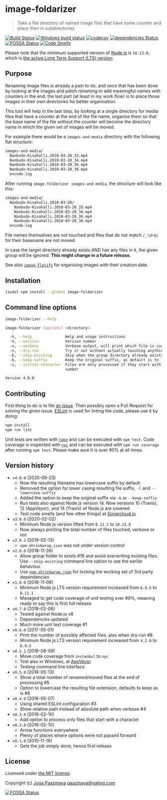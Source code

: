 # image-foldarizer

> Take a flat directory of named image files that have some counter and place then in subdirectories

[![Build Status](https://travis-ci.org/paazmaya/image-foldarizer.svg?branch=master)](https://travis-ci.org/paazmaya/image-foldarizer)
[![Windows build status](https://ci.appveyor.com/api/projects/status/d61hp15tmxnk6cfj/branch/master?svg=true)](https://ci.appveyor.com/project/paazmaya/image-foldarizer/branch/master)
[![codecov](https://codecov.io/gh/paazmaya/image-foldarizer/branch/master/graph/badge.svg)](https://codecov.io/gh/paazmaya/image-foldarizer)
[![dependencies Status](https://david-dm.org/paazmaya/image-foldarizer/status.svg)](https://david-dm.org/paazmaya/image-foldarizer)
[![FOSSA Status](https://app.fossa.io/api/projects/git%2Bgithub.com%2Fpaazmaya%2Fimage-foldarizer.svg?type=shield)](https://app.fossa.io/projects/git%2Bgithub.com%2Fpaazmaya%2Fimage-foldarizer?ref=badge_shield)
[![Code Smells](https://sonarcloud.io/api/project_badges/measure?project=paazmaya_image-foldarizer&metric=code_smells)](https://sonarcloud.io/dashboard?id=paazmaya_image-foldarizer)

Please note that the minimum supported version of [Node.js](https://nodejs.org/en/) is `10.13.0`, which is [the active Long Term Support (LTS) version](https://github.com/nodejs/Release#release-schedule).

## Purpose

Renaming image files is already a pain to do, and once that has been done by looking at
the images and patch renaming to add meaningful names with counters in the end,
the last part (at least in my work flow) is to place those images in their own directories
for better organisation.

This tool will help in the last step, by looking at a single directory for media files that
have a counter at the end of the file name, organise them so that the base name of the file
without the counter will become the directory name in which the given set of images will be moved.

For example there would be a `images-and-media` directory with the following flat structure:

```sh
images-and-media/
  Nanbudo-Kisahalli.2010-03-20_33.mp4
  Nanbudo-Kisahalli.2010-03-20_34.mp4
  Nanbudo-Kisahalli.2010-03-20_36.mp4
  Nanbudo-Kisahalli.2010-03-20_38.mp4
  encode.log
```

After running `image-foldarizer images-and-media`, the structure will look like this:

```sh
images-and-media/
  Nanbudo-Kisahalli.2010-03-20/
    Nanbudo-Kisahalli.2010-03-20_33.mp4
    Nanbudo-Kisahalli.2010-03-20_34.mp4
    Nanbudo-Kisahalli.2010-03-20_36.mp4
    Nanbudo-Kisahalli.2010-03-20_38.mp4
  encode.log
```

File names themselves are not touched and files that do not match `/_\d+$/` for their basename
are not moved.

In case the target directory already exists AND has any files in it, the given group will be ignored.
**This might change in a future release.**

See also [`image-flatify`](https://github.com/paazmaya/image-flatify) for organising images with their creation date.

## Installation

```sh
[sudo] npm install --global image-foldarizer
```

## Command line options

```sh
image-foldarizer --help
```

```sh
image-foldarizer [options] <directory>

  -h, --help               Help and usage instructions
  -V, --version            Version number
  -v, --verbose            Verbose output, will print which file is currently being processed
  -n, --dry-run            Try it out without actually touching anything
  -E, --skip-existing      Skip when the group directory already exists
  -k, --keep-suffix        Keep the original suffix, as default is to lowercase
  -i, --initial-character  Files are only processed if they start with a character, as oppose to a
                           number

Version 4.0.0
```

## Contributing

First thing to do is to file [an issue](https://github.com/paazmaya/image-foldarizer/issues).
Then possibly open a Pull Request for solving the given issue.
[ESLint](http://eslint.org/) is used for linting the code, please use it by doing:

```sh
npm install
npm run lint
```

Unit tests are written with [`tape`](https://github.com/substack/tape) and can be executed with `npm test`.
Code coverage is inspected with [`nyc`](https://github.com/istanbuljs/nyc) and
can be executed with `npm run coverage` after running `npm test`.
Please make sure it is over 90% at all times.

## Version history

* `v4.0.0` (2020-08-23)
  - Now the resulting filename has lowercase suffix by default
  - Removed the option for lower casing resulting file suffix, `-l` and `--lowercase-suffix`
  - Added the option to keep the original suffix via `-k` or `--keep-suffix`
  - Run tests also against Node.js version 14. Now versions 10 (Travis), 12 (AppVeyor), and 14 (Travis) of Node.js are covered
  - Test code smells (and few other things) at [Sonarcloud.io](https://sonarcloud.io/dashboard?id=paazmaya_image-foldarizer)
* `v3.0.0` (2020-02-02)
  - Minimum Node.js version lifted from `8.11.1` to `10.13.0`
  - Now always printing the total number of files touched, verbose or not
* `v2.0.1` (2019-05-13)
  - `npm-shrinkwrap.json` was not under version control
* `v2.0.0` (2018-11-26)
  - Allow group folder to exists #18 and avoid overwriting existing files. Use `--skip-existing` command line option to use the earlier behaviour.
  - Use [`npm-shrinkwrap.json`](https://docs.npmjs.com/files/shrinkwrap.json) for locking the working set of 3rd party dependencies
* `v1.0.0` (2018-11-09)
  - Minimum Node.js LTS version requirement increased from `6.9.5` to `8.11.1`
  - Managed to get code coverage of unit testing over 99%, meaning ready to say this is first full release
* `v0.7.0` (2018-02-06)
  - Tested against Node.js v8
  - Dependencies updated
  - Much more unit test coverage #1
* `v0.6.0` (2017-05-01)
  - Print the number of possibly affected files, also when dry-run #8
  - Minimum Node.js LTS version requirement increased from `4.2.0` to `6.9.5`
* `v0.5.1` (2016-08-09)
  - Move code coverage from `instanbul` to `nyc`
  - Test also in Windows, at [AppVeyor](https://ci.appveyor.com/project/paazmaya/image-foldarizer)
  - Testing command line interface
* `v0.5.0` (2016-05-13)
  - Show a total number of renamed/moved files at the end of processing #5
  - Option to lowercase the resulting file extension, defaults to keep as is #6
* `v0.4.0` (2016-05-07)
  - Using shared ESLint configuration #3
  - Show relative path instead of absolute path when verbose #4
* `v0.3.0` (2016-02-10)
  - Add option to process only files that start with a character
* `v0.2.0` (2016-02-10)
  - Arrow functions everywhere
  - Plenty of places where options were not passed forward
* `v0.1.0` (2015-11-18)
  - Gets the job simply done, hence first release

## License

Licensed under [the MIT license](LICENSE).

Copyright (c) [Juga Paazmaya](https://paazmaya.fi) <paazmaya@yahoo.com>

[![FOSSA Status](https://app.fossa.io/api/projects/git%2Bgithub.com%2Fpaazmaya%2Fimage-foldarizer.svg?type=large)](https://app.fossa.io/projects/git%2Bgithub.com%2Fpaazmaya%2Fimage-foldarizer?ref=badge_large)
